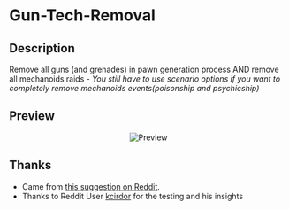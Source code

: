 # Gun-Tech-Removal

## Description
Remove all guns (and grenades) in pawn generation process AND remove all mechanoids raids - *You still have to use scenario options if you want to completely remove mechanoids events(poisonship and psychicship)*

## Preview
<p align="center"><img src="https://i.imgur.com/Ajmxh8w.png?1" alt="Preview"/></p>

## Thanks
- Came from [this suggestion on Reddit](https://www.reddit.com/r/RimWorld/comments/57hmq0/mod_to_disable_grenades/).
- Thanks to Reddit User [kcirdor](https://www.reddit.com/user/kcirdor) for the testing and his insights